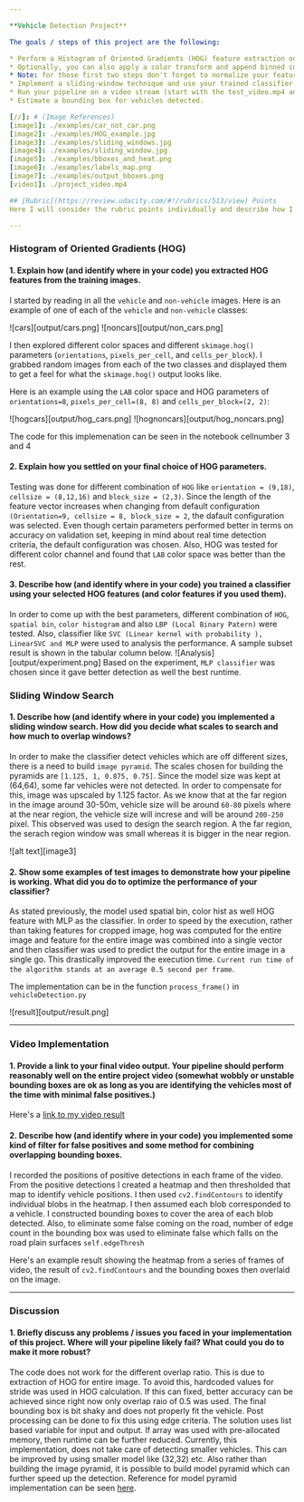 ```yaml
---

**Vehicle Detection Project**

The goals / steps of this project are the following:

* Perform a Histogram of Oriented Gradients (HOG) feature extraction on a labeled training set of images and train a classifier Linear SVM classifier
* Optionally, you can also apply a color transform and append binned color features, as well as histograms of color, to your HOG feature vector. 
* Note: for those first two steps don't forget to normalize your features and randomize a selection for training and testing.
* Implement a sliding-window technique and use your trained classifier to search for vehicles in images.
* Run your pipeline on a video stream (start with the test_video.mp4 and later implement on full project_video.mp4) and create a heat map of recurring detections frame by frame to reject outliers and follow detected vehicles.
* Estimate a bounding box for vehicles detected.

[//]: # (Image References)
[image1]: ./examples/car_not_car.png
[image2]: ./examples/HOG_example.jpg
[image3]: ./examples/sliding_windows.jpg
[image4]: ./examples/sliding_window.jpg
[image5]: ./examples/bboxes_and_heat.png
[image6]: ./examples/labels_map.png
[image7]: ./examples/output_bboxes.png
[video1]: ./project_video.mp4

## [Rubric](https://review.udacity.com/#!/rubrics/513/view) Points
Here I will consider the rubric points individually and describe how I addressed each point in my implementation.  

---
```


### Histogram of Oriented Gradients (HOG)

#### 1. Explain how (and identify where in your code) you extracted HOG features from the training images.

I started by reading in all the `vehicle` and `non-vehicle` images.  Here is an example of one of each of the `vehicle` and `non-vehicle` classes:

![cars][output/cars.png]
![noncars][output/non_cars.png]

I then explored different color spaces and different `skimage.hog()` parameters (`orientations`, `pixels_per_cell`, and `cells_per_block`).  I grabbed random images from each of the two classes and displayed them to get a feel for what the `skimage.hog()` output looks like.

Here is an example using the `LAB` color space and HOG parameters of `orientations=8`, `pixels_per_cell=(8, 8)` and `cells_per_block=(2, 2)`:

![hogcars][output/hog_cars.png]
![hognoncars][output/hog_noncars.png]

The code for this implemenation can be seen in the notebook cellnumber 3 and 4

#### 2. Explain how you settled on your final choice of HOG parameters.
Testing was done for different combination of `HOG` like `orientation = (9,18)`, `cellsize = (8,12,16)` and `block_size = (2,3)`. Since the length of the feature vector increases when changing from default configuration `(Orientation=9, cellsize = 8, block_size = 2`, the dafault configuration was selected. Even though  certain parameters performed better in terms on accuracy on validation set, keeping in mind about real time detection criteria, the default configuration was chosen. Also, HOG was tested for different color channel and found that `LAB` color space was better than the rest.

#### 3. Describe how (and identify where in your code) you trained a classifier using your selected HOG features (and color features if you used them).
In order to come up with the best parameters, different combination of `HOG`, `spatial bin`, `color histogram` and also `LBP (Local Binary Patern)` were tested. Also, classifier like `SVC (Linear kernel with probability ), LinearSVC and MLP` were used to analysis the performance. A sample subset result is shown in the tabular column below.
![Analysis][output/experiment.png]
Based on the experiment, `MLP classifier` was chosen since it gave better detection as well the best runtime.

### Sliding Window Search

#### 1. Describe how (and identify where in your code) you implemented a sliding window search.  How did you decide what scales to search and how much to overlap windows?

In order to make the classifier detect vehicles which are off different sizes, there is a need to build `image pyramid`. The scales chosen for building the pyramids are `[1.125, 1, 0.875, 0.75]`. Since the model size was kept at (64,64), some far vehicles were not detected. In order to compensate for this, image was upscaled by 1.125 factor. As we know that at the far region in the image around 30-50m, vehicle size will be around `60-80` pixels where at the near region, the vehicle size will increse and will be around `200-250` pixel. This observed was used to design the search region. A the far region, the serach region window was small whereas it is bigger in the near region. 

![alt text][image3]

#### 2. Show some examples of test images to demonstrate how your pipeline is working.  What did you do to optimize the performance of your classifier?

As stated previously, the model used spatial bin, color hist as well HOG feature with MLP as the classifier. In order to speed by the execution, rather than taking features for cropped image, hog was computed for the entire image and feature for the entire image was combined into a single vector and then classifier was used to predict the output for the entire image in a single go. This drastically improved the execution time. `Current run time of the algorithm stands at an average 0.5 second per frame`.

The implementation can be in the function `process_frame()` in `vehicleDetection.py`

![result][output/result.png]

---

### Video Implementation

#### 1. Provide a link to your final video output.  Your pipeline should perform reasonably well on the entire project video (somewhat wobbly or unstable bounding boxes are ok as long as you are identifying the vehicles most of the time with minimal false positives.)
Here's a [link to my video result](https://youtu.be/BuWwSEln250)

#### 2. Describe how (and identify where in your code) you implemented some kind of filter for false positives and some method for combining overlapping bounding boxes.

I recorded the positions of positive detections in each frame of the video.  From the positive detections I created a heatmap and then thresholded that map to identify vehicle positions.  I then used `cv2.findContours` to identify individual blobs in the heatmap.  I then assumed each blob corresponded to a vehicle.  I constructed bounding boxes to cover the area of each blob detected. Also, to eliminate some false coming on the road, number of edge count in the bounding box was used to eliminate false which falls on the road plain surfaces `self.edgeThresh`

Here's an example result showing the heatmap from a series of frames of video, the result of `cv2.findContours` and the bounding boxes then overlaid on the image.

---

### Discussion

#### 1. Briefly discuss any problems / issues you faced in your implementation of this project.  Where will your pipeline likely fail?  What could you do to make it more robust?

The code does not work for the different overlap ratio. This is due to extraction of HOG for entire image. To avoid this, hardcoded values for stride was used in HOG calculation. If this can fixed, better accuracy can be achieved since right now only overlap raio of 0.5 was used. The final bounding box is bit shaky and does not properly fit the vehicle. Post processing can be done to fix this using edge criteria. The solution uses list based variable for input and output. If array was used with pre-allocated memory, then runtime can be further reduced. Currently, this implementation, does not take care of detecting smaller vehicles. This can be improved by using smaller model like (32,32) etc. Also rather than building the image pyramid, it is possible to build model pyramid which can further speed up the detection. Reference for model pyramid implementation can be seen [here](https://www.robots.ox.ac.uk/~vgg/rg/papers/DollarBMVC10FPDW.pdf). 

